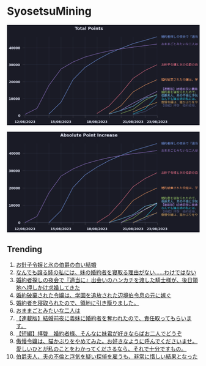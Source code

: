 # SyosetsuMining


![](https://raw.githubusercontent.com/exc4l/SyosetsuMining/main/plots/point_trend.png)

![](https://raw.githubusercontent.com/exc4l/SyosetsuMining/main/plots/point_increase.png)


## Trending

1. [お針子令嬢と氷の伯爵の白い結婚](https://ncode.syosetu.com/n7087ii/)
2. [なんでも譲る姉の私には、妹の婚約者を寝取る理由がない……わけではない](https://ncode.syosetu.com/n5305ij/)
3. [婚約者探しの夜会で『適当に』出会いのハンカチを渡した騎士様が、後日領地へ押しかけ求婚してきた](https://ncode.syosetu.com/n2044ij/)
4. [婚約破棄された令嬢は、学園を追放された辺境伯令息の元に嫁ぐ](https://ncode.syosetu.com/n4135ij/)
5. [婚約者を寝取られたので、領地に引き籠りました。](https://ncode.syosetu.com/n4527ij/)
6. [おままごとみたいな二人は](https://ncode.syosetu.com/n1108ij/)
7. [【連載版】結婚前夜に義妹に婚約者を奪われたので、責任取ってもらいます。](https://ncode.syosetu.com/n4871ij/)
8. [【短編】拝啓　婚約者様、そんなに妹君が好きならばお二人でどうぞ](https://ncode.syosetu.com/n5227ij/)
9. [傲慢令嬢は、猫かぶりをやめてみた。お好きなように呼んでくださいませ。愛しいひとが私のことをわかってくださるなら、それで十分ですもの。](https://ncode.syosetu.com/n5165ij/)
10. [伯爵夫人、夫の不倫と浮気を疑い探偵を雇うも、非常に惜しい結果となった](https://ncode.syosetu.com/n4144ij/)
